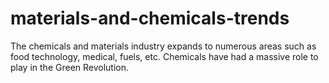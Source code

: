 # materials-and-chemicals-trends
The chemicals and materials industry expands to numerous areas such as food technology, medical, fuels, etc. Chemicals have had a massive role to play in the Green Revolution.
